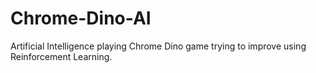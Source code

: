 # Chrome-Dino-AI
Artificial Intelligence playing Chrome Dino game trying to improve using Reinforcement Learning.
